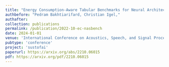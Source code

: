 ```yaml
---
title: "Energy Consumption-Aware Tabular Benchmarks for Neural Architecture Search"
authbefore: "Pedram Bakhtiarifard, Christian Igel," 
authafter: 
collection: publications
permalink: /publication/2022-10-ec-nasbench
date: 2024-01-01
venue: 'International Conference on Acoustics, Speech, and Signal Processing (ICASSP)'
pubtype: 'conference'
project: 'sustofai'
paperurl: https://arxiv.org/abs/2210.06015
pdf: https://arxiv.org/pdf/2210.06015
---
```

